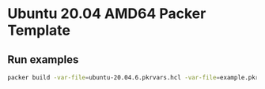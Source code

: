 # Ubuntu 20.04 AMD64 Packer Template

## Run examples

```bash
packer build -var-file=ubuntu-20.04.6.pkrvars.hcl -var-file=example.pkrvars.hcl .
```
